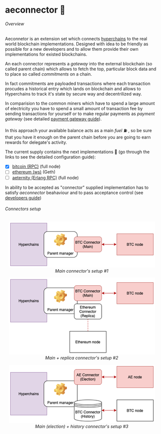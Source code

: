 # aeconnector 🔌
###### Overview

Aeconnetor is an extension set which connects [hyperchains](https://github.com/aeternity/hyperchains-whitepaper) to the real world blockchain implementations. 
Designed with idea to be friendly as possible for a new developers and to allow them provide their own implementations for existed blockchains. 

An each connector represents a *gateway* into the external blockchain (so called parent chain) which allows to fetch the top, particular block data and to place so called *commitments* on a chain.

In fact commitments are payloaded transactions where each transaction procudes a historical entry which lands on blockchain and allows to Hyperchains to track it's state by secure way and decentrilized way. 

In comparision to the common miners which have to spend a large amount of electricity you have to spend a small amount of transaction fee by sending transactions for yourself or to make regular payments as *payment gateway* (see detailed [payment gateway guide](https://github.com/aeternity/aeconnector/wiki/Payment-gateway)).

In this approach your available balance acts as a main *fuel* ⛽️ , so be sure that you have it enough on the parent chain before you are going to earn rewards for delegate's activity. 

The current supply contains the next implementations 🔌 (go through the links to see the detailed configuration guide):

- [x] [bitcoin (RPC)](https://github.com/aeternity/aeconnector/wiki/Bitcoin-connector) (full node)
- [ ] [ethereum (ws)](https://github.com/aeternity/aeconnector/wiki/Ethereum-connector) (Geth)
- [ ] [aeternity (Erlang RPC)](https://github.com/aeternity/aeconnector/wiki/Aeternity-connector) (full node)

In ability to be accepted as "connector" supplied implementation has to satisfy *aeconnector* beahaviour and to pass acceptance control (see [developers guide](https://github.com/aeternity/aeconnector/wiki/Developers-guide))

###### Connectors setup 

<p align="center">
  <img src="/doc/src/HyperchainsConnectorsMain.png">
  <br>
    <em>Main connector's setup #1 </em>
</p>


<p align="center">
  <img src="/doc/src/HyperchainsConnectorsMainReplica.png">
  <br>
    <em>Main + replica connector's setup #2 </em>
</p>

<p align="center">
  <img src="/doc/src/HyperchainsConnectorsElectionHistory.png">
  <br>
    <em>Main (election) + history connector's setup #3 </em>
</p>






